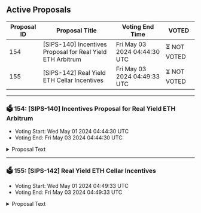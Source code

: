 ## Active Proposals

| Proposal ID | Proposal Title | Voting End Time | VOTED |
|-------------|----------------|-----------------|-------|
| 154 | [SIPS-140] Incentives Proposal for Real Yield ETH Arbitrum | Fri May 03 2024 04:44:30 UTC | ⏳ NOT VOTED |
| 155 | [SIPS-142] Real Yield ETH Cellar Incentives | Fri May 03 2024 04:49:33 UTC | ⏳ NOT VOTED |

---

### 🗳 154: [SIPS-140] Incentives Proposal for Real Yield ETH Arbitrum
- Voting Start: Wed May 01 2024 04:44:30 UTC
- Voting End: Fri May 03 2024 04:44:30 UTC

<details>
<summary>Proposal Text</summary>
 
This proposal is intended to authorize a one-time transfer of 160,000 SOMM from the community pool to a multisig address, which will forward the funds to the staking contract on Arbitrum to incentivize Real Yield ETH Cellar depositors.nnSee the corresponding forum post for more details: https://community.sommelier.finance/t/sips-140-real-yield-eth-arbitrum-deployment-liquidity-mining-incentives-proposal/1302
</details>

---

### 🗳 155: [SIPS-142] Real Yield ETH Cellar Incentives
- Voting Start: Wed May 01 2024 04:49:33 UTC
- Voting End: Fri May 03 2024 04:49:33 UTC

<details>
<summary>Proposal Text</summary>
 
This proposal is intended to authorize a one-time transfer of 250,000 SOMM from the community pool to the CellarStaking contract, which is used to incentivize Real Yield ETH cellar depositors on Ethereum Mainnet.nnSee the corresponding forum post for more details: https://community.sommelier.finance/t/sips-142-upcoming-real-yield-eth-liquidity-mining-incentives-proposal/1306
</details>
